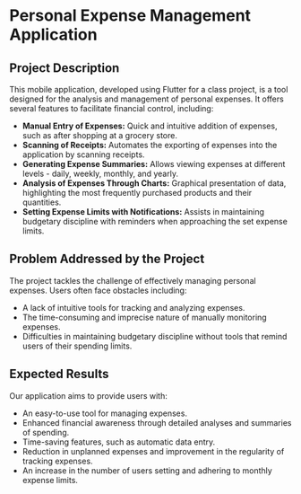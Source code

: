 # Personal Expense Management Application

## Project Description
This mobile application, developed using Flutter for a class project, is a tool designed for the analysis and management of personal expenses. It offers several features to facilitate financial control, including:

- **Manual Entry of Expenses:** Quick and intuitive addition of expenses, such as after shopping at a grocery store.
- **Scanning of Receipts:** Automates the exporting of expenses into the application by scanning receipts.
- **Generating Expense Summaries:** Allows viewing expenses at different levels - daily, weekly, monthly, and yearly.
- **Analysis of Expenses Through Charts:** Graphical presentation of data, highlighting the most frequently purchased products and their quantities.
- **Setting Expense Limits with Notifications:** Assists in maintaining budgetary discipline with reminders when approaching the set expense limits.

## Problem Addressed by the Project
The project tackles the challenge of effectively managing personal expenses. Users often face obstacles including:

- A lack of intuitive tools for tracking and analyzing expenses.
- The time-consuming and imprecise nature of manually monitoring expenses.
- Difficulties in maintaining budgetary discipline without tools that remind users of their spending limits.

## Expected Results
Our application aims to provide users with:

- An easy-to-use tool for managing expenses.
- Enhanced financial awareness through detailed analyses and summaries of spending.
- Time-saving features, such as automatic data entry.
- Reduction in unplanned expenses and improvement in the regularity of tracking expenses.
- An increase in the number of users setting and adhering to monthly expense limits.
